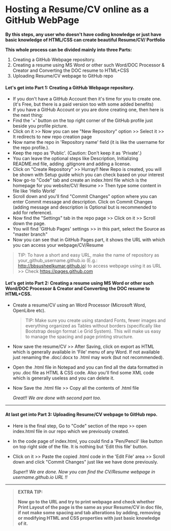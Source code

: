 # Hosting a Resume/CV online as a GitHub WebPage

**By this steps, any user who doesn't have coding knowledge or just have basic knowledge of HTML/CSS can create beautiful Resume/CV/ Portfolio**

**This whole process can be divided mainly into three Parts:**

1. Creating a GitHub Webpage repository.
2. Creating a resume using MS Word or other such Word/DOC Processor & Creator and Converting the DOC resume to HTML+CSS
3. Uploading Resume/CV webpage to GitHub repo



#### Let's get into Part 1: Creating a GitHub Webpage repository.

- If you don't have a GitHub Account then it's time for you to create one. (it's Free, but there is a paid version too with some added benefits)
- If you have a GitHub Account or you are done creating one, then here is the next thing:
- Find the '+' button on the top right corner of the GitHub profile just beside you profile picture.
- Click on it >> Now you can see "New Repository" option >> Select it >> It redirects to new repo creation page
- Now name the repo in 'Repository name' field (it is like the username for the repo profile.).
- Keep the repo as 'Public'. (Caution: Don't keep it as 'Private'.)
- You can leave the optional steps like Description, Initializing README.md file, adding .gitignore and adding a license.
- Click on "Create Repository" >> Hurray!! New Repo is created, you will be shown with Setup guide which you can check based on your interest
- Now go-to "Code" tab and create an index.html file which is the homepage for you website/CV/ Resume >> Then type some content in file like 'Hello World'
- Scroll down and you'll find "Commit Changes" option where you can enter Commit message and description. Click on Commit Changes (adding message and description is Optional but is recommended to add for reference).
- Now find the "Settings" tab in the repo page >> Click on it >> Scroll down the page.
- You will find 'GitHub Pages' settings >> in this part, select the Source as "master branch"
- Now you can see that in GitHub Pages part, it shows the URL with which you can access your webpage/CV/Resume

> TIP: To have a short and easy URL, make the name of repository as your_github_username.github.io (E.g.: http://bbsusheelkumar.github.io) to access webpage using it as URL >> Check https://pages.github.com



#### Let's get into Part 2: Creating a resume using MS Word or other such Word/DOC Processor & Creator and Converting the DOC resume to HTML+CSS.

- Create a resume/CV using an Word Processor (Microsoft Word, OpenLibre etc).

  > TIP: Make sure you create using standard Fonts, fewer images and everything organized as Tables without borders (specifically like Bootstrap design format i.e Grid System). This will make us easy to manage the spacing and page printing structure.

- Now save the resume/CV >> After Saving, click on export as HTML which is generally available in 'File' menu of any Word. If not available just renaming the .doc/.docx to .html may work (but not recommended).

- Open the .html file in Notepad and you can find all the data formatted in you .doc file as HTML & CSS code. Also you'll find some XML code which is generally useless and you can delete it.

- Now Save the .html file >> Copy all the contents of .html file

  

  *Great!! We are done with second part too.*

------



#### At last get into Part 3: Uploading Resume/CV webpage to GitHub repo.

- Here is the final step, Go to "Code" section of the repo >> open index.html file in our repo which we previously created.

- In the code page of index.html, you could find a 'Pen/Pencil' like button on top right side of the file. It is nothing but 'Edit this file' button.

- Click on it >> Paste the copied .html code in the 'Edit File' area >> Scroll down and click "Commit Changes" just like we have done previously.

  

  *Super!! We are done. Now you can find the CV/Resume webpage in username.github.io URL !!*



------

> **EXTRA TIP:**
>
> **Now go to the URL and try to print webpage and check whether Print Layout of the page is the same as your Resume/CV in doc file, if not make some spacing and tab alterations by adding, removing or modifying HTML and CSS properties with just basic knowledge of it.**
